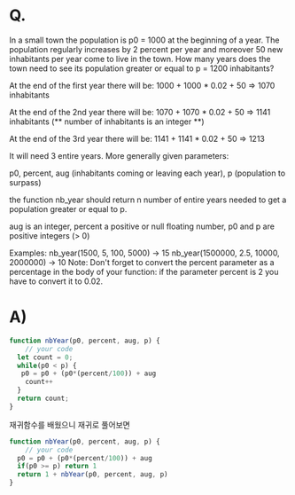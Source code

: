 # Q.
In a small town the population is p0 = 1000 at the beginning of a year. The population regularly increases by 2 percent per year and moreover 50 new inhabitants per year come to live in the town. How many years does the town need to see its population greater or equal to p = 1200 inhabitants?

At the end of the first year there will be: 
1000 + 1000 * 0.02 + 50 => 1070 inhabitants

At the end of the 2nd year there will be: 
1070 + 1070 * 0.02 + 50 => 1141 inhabitants (** number of inhabitants is an integer **)

At the end of the 3rd year there will be:
1141 + 1141 * 0.02 + 50 => 1213

It will need 3 entire years.
More generally given parameters:

p0, percent, aug (inhabitants coming or leaving each year), p (population to surpass)

the function nb_year should return n number of entire years needed to get a population greater or equal to p.

aug is an integer, percent a positive or null floating number, p0 and p are positive integers (> 0)

Examples:
nb_year(1500, 5, 100, 5000) -> 15
nb_year(1500000, 2.5, 10000, 2000000) -> 10
Note:
Don't forget to convert the percent parameter as a percentage in the body of your function: if the parameter percent is 2 you have to convert it to 0.02.
# A)
```js
function nbYear(p0, percent, aug, p) {
    // your code
  let count = 0;
  while(p0 < p) {
   p0 = p0 + (p0*(percent/100)) + aug
    count++
  }
  return count;
}


```

재귀함수를 배웠으니 재귀로 풀어보면 
```js
function nbYear(p0, percent, aug, p) {
    // your code
  p0 = p0 + (p0*(percent/100)) + aug
  if(p0 >= p) return 1
  return 1 + nbYear(p0, percent, aug, p)
}
```
